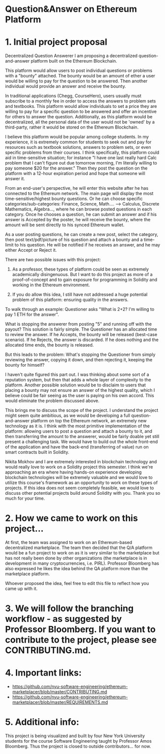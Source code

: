 # Question&Answer on Ethereum Platform

# 1. Initial project proposal

Decentralized Question Answerer
I am proposing a decentralized question-and-answer platform built on the Ethereum Blockchain.

This platform would allow users to post individual questions or problems with a "bounty" attached. The bounty would be an amount of ether a user would be willing to pay for the question to be answered. Then another individual would provide an answer and receive the bounty. 

In traditional applications (Chegg, CourseHero), users usually must subscribe to a monthly fee in order to access the answers to problem sets and textbooks. This platform would allow individuals to set a price they are willing to pay for a specific question to be answered and offer an incentive for others to answer the question. Additionally, as this platform would be decentralized, all the personal data of the user would not be 'owned' by a third-party, rather it would be stored on the Ethereum Blockchain.

I believe this platform would be popular among college students. In my experience, it is extremely common for students to seek out and pay for resources such as textbook solutions, answers to problem sets, or even specific problems from their courses. I think specifically, this platform could aid in time-sensitive situation; for instance "I have one last really hard Calc problem that I can't figure out due tomorrow morning, I'm literally willing to pay someone $20 for the answer." Then they post the question on the platform with a 12-hour expiration period and hope that someone will answer it. 

From an end-user's perspective, he will enter this website after he has connected to the Ethereum network. The main page will display the most time-sensitive/highest bounty questions. Or he can choose specific categories/sub-categories: Finance, Science, Math.... --> Calculus, Discrete Mathematics, Algebra..., where he can browse posted questions in each category. Once he chooses a question, he can submit an answer and if his answer is Accepted by the poster, he will receive the bounty, where the amount will be sent directly to his synced Ethereum wallet.

As a user posting questions, he can create a new post, select the category, then post text/pdf/picture of his question and attach a bounty and a time-limit to his question. He will be notified if he receives an answer, and he may either Accept or Reject it.

There are two possible issues with this project:
1) As a professor, these types of platform could be seen as extremely academically disingenuous. But I want to do this project as more of a proof-of-concept and to gain exposure for programming in Solidity and working in the Ethereum environment. 

2) If you do allow this idea, I still have not addressed a huge potential problem of this platform: ensuring quality in the answers. 

To walk through an example: 
Questioner asks "What is 2+2? I'm willing to pay 1 ETH for the answer".

What is stopping the answerer from posting "5" and running off with the payout?
This solution is fairly simple. The Questioner has an allocated time to review the answer. If he Accepts, the bounty will be released (best-case scenario). If he Rejects, the answer is discarded. If he does nothing and the allocated time ends, the bounty is released.

But this leads to the problem: What's stopping the Questioner from simply reviewing the answer, copying it down, and then rejecting it, keeping the bounty for himself?

I haven't quite figured this part out. I was thinking about some sort of a reputation system, but then that adds a whole layer of complexity to the platform. Another possible solution would be to disclaim to users that placing a bounty may not ensure an answer of the highest quality, which I believe could be fair seeing as the user is paying on his own accord. This would eliminate the problem discussed above. 

This brings me to discuss the scope of the project. I understand the project might seem quite ambitious, as we would be developing a full question-and-answer platform on top the Ethereum network, an extremely new technology as it is. I think with the most primitive implementation of the platform: allowing users to post a question and attach a bounty to it, and then transferring the amount to the answerer, would be fairly doable yet still present a challenging task. We would have to build out the whole front-end of the application and have the back-end (transferring of value) run on smart contracts built in Solidity. 

Nikita Mokhov and I are extremely interested in blockchain technology and would really love to work on a Solidity project this semester. I think we're approaching an era where having hands-on experience developing blockchain technologies will be extremely valuable and we would love to utilize this course's framework as an opportunity to work on these types of projects. If this idea does not seem completely feasible, we would love to discuss other potential projects build around Solidity with you. Thank you so much for your time.


# 2. How we came to work on this project...

At first, the team was assigned to work on an Ethereum-based decentralized marketplace. The team then decided that the Q/A platform would be a fun project to work on as it is very similar to the marketplace but has not really been done by other organizations (the marketplace is in development in many cryptocurrencies, i.e. PIRL). Professor Bloomberg has also expressed he likes the idea behind the QA platform more than the marketplace platform.

Whoever proposed the idea, feel free to edit this file to reflect how you came up with it.


# 3. We will follow the branching workflow - as suggested by Professor Bloomberg. If you want to contribute to the project, please see CONTRIBUTING.md.


# 4. Important links:

- https://github.com/nyu-software-engineering/ethereum-marketplacer/blob/master/CONTRIBUTING.md
- https://github.com/nyu-software-engineering/ethereum-marketplacer/blob/master/REQUIREMENTS.md


# 5. Additional info:

This project is being visualized and built by four New York University students for the course Software Engineering taught by Professor Amos Bloomberg. Thus the project is closed to outside contributors... for now.









